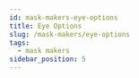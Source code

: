 ```yaml
---
id: mask-makers-eye-options
title: Eye Options
slug: /mask-makers/eye-options
tags:
  - mask makers
sidebar_position: 5
---
```

